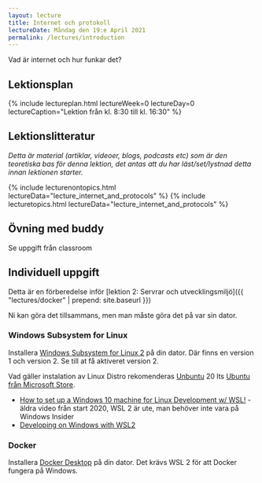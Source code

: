 ```yaml
---
layout: lecture
title: Internet och protokoll
lectureDate: Måndag den 19:e April 2021
permalink: /lectures/introduction
---
```



Vad är internet och hur funkar det?

## Lektionsplan

{% include lectureplan.html lectureWeek=0 lectureDay=0 lectureCaption="Lektion från kl. 8:30 till kl. 16:30" %}

## Lektionslitteratur
*Detta är material (artiklar, videoer, blogs, podcasts etc) som är den teoretiska bas för denna lektion, det antas att du har läst/set/lystnad detta innan lektionen starter.*

{% include lecturenontopics.html lectureData="lecture_internet_and_protocols" %}
{% include lecturetopics.html lectureData="lecture_internet_and_protocols" %}

## Övning med buddy

Se uppgift från classroom

## Individuell uppgift

Detta är en förberedelse inför [lektion 2: Servrar och utvecklingsmiljö]({{ "lectures/docker" | prepend: site.baseurl }})

Ni kan göra det tillsammans, men man måste göra det på var sin dator.

### Windows Subsystem for Linux

Installera [Windows Subsystem for Linux 2](https://docs.microsoft.com/da-dk/windows/wsl/install-win10) på din dator. Där finns en version 1 och version 2. Se till at få aktiveret version 2.

Vad gäller instalation av Linux Distro rekomenderas [Unbuntu](https://wiki.ubuntu.com/WSL) 20 lts [Ubuntu från Microsoft Store](https://www.microsoft.com/en-us/p/ubuntu/9nblggh4msv6).

* [How to set up a Windows 10 machine for Linux Development w/ WSL!](https://www.youtube.com/watch?v=j0PPcUUtHlw) - äldra video från start 2020, WSL 2 är ute, man behöver inte vara på Windows Insider
* [Developing on Windows with WSL2](https://www.youtube.com/watch?v=A0eqZujVfYU)

### Docker

Installera [Docker Desktop](https://www.docker.com/products/docker-desktop) på din dator. Det krävs WSL 2 för att Docker fungera på Windows.

